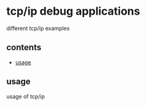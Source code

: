 <!-- omit in toc -->
# tcp/ip debug applications

different tcp/ip examples

<!-- omit in toc -->
## contents

- [usage](#usage)

## usage

usage of tcp/ip
